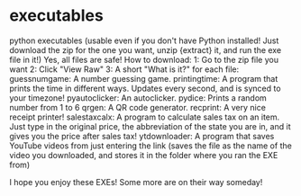 # executables
python executables (usable even if you don't have Python installed! Just download the zip for the one you want, unzip {extract} it, and run the exe file in it!)
Yes, all files are safe!
How to download:
1: Go to the zip file you want
2: Click "View Raw"
3: 
A short "What is it?" for each file:
guessnumgame: A number guessing game.
printingtime: A program that prints the time in different ways. Updates every second, and is synced to your timezone!
pyautoclicker: An autoclicker.
pydice: Prints a random number from 1 to 6
qrgen: A QR code generator.
recprint: A very nice receipt printer!
salestaxcalx: A program to calculate sales tax on an item. Just type in the original price, the abbreviation of the state you are in, and it gives you the price after sales tax!
ytdownloader: A program that saves YouTube videos from just entering the link (saves the file as the name of the video you downloaded, and stores it in the folder where you ran the EXE from)

I hope you enjoy these EXEs! Some more are on their way someday!
